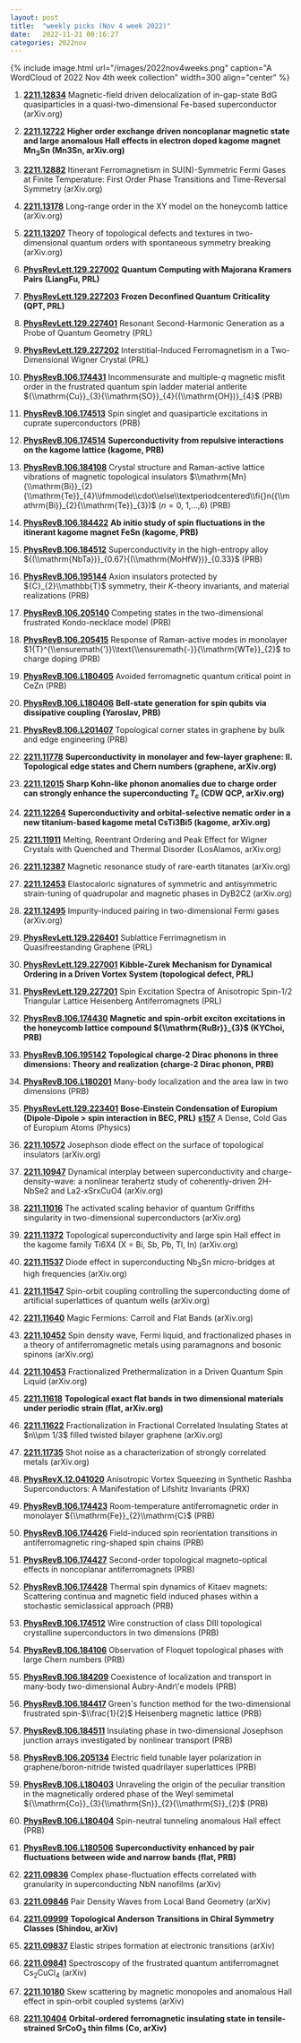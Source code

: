 ```yaml
---
layout: post
title:  "weekly picks (Nov 4 week 2022)"
date:   2022-11-21 00:16:27
categories: 2022nov
---
```


{% include image.html url="/images/2022nov4weeks.png" caption="A WordCloud of 2022 Nov 4th week collection" width=300 align="center" %}



1. **[2211.12834](http://arxiv.org/abs/2211.12834)** Magnetic-field driven delocalization of in-gap-state BdG quasiparticles in a quasi-two-dimensional Fe-based superconductor (arXiv.org)

1. **[2211.12722](http://arxiv.org/abs/2211.12722)** **Higher order exchange driven noncoplanar magnetic state and large anomalous Hall effects in electron doped kagome magnet Mn$_3$Sn (Mn3Sn, arXiv.org)**

1. **[2211.12882](http://arxiv.org/abs/2211.12882)** Itinerant Ferromagnetism in SU(N)-Symmetric Fermi Gases at Finite Temperature: First Order Phase Transitions and Time-Reversal Symmetry (arXiv.org)

1. **[2211.13178](http://arxiv.org/abs/2211.13178)** Long-range order in the XY model on the honeycomb lattice (arXiv.org)

1. **[2211.13207](http://arxiv.org/abs/2211.13207)** Theory of topological defects and textures in two-dimensional quantum orders with spontaneous symmetry breaking (arXiv.org)

1. **[PhysRevLett.129.227002](https://link.aps.org/doi/10.1103/PhysRevLett.129.227002)** **Quantum Computing with Majorana Kramers Pairs (LiangFu, PRL)**

1. **[PhysRevLett.129.227203](https://link.aps.org/doi/10.1103/PhysRevLett.129.227203)** **Frozen Deconfined Quantum Criticality (QPT, PRL)**

1. **[PhysRevLett.129.227401](https://link.aps.org/doi/10.1103/PhysRevLett.129.227401)** Resonant Second-Harmonic Generation as a Probe of Quantum Geometry (PRL)

1. **[PhysRevLett.129.227202](https://link.aps.org/doi/10.1103/PhysRevLett.129.227202)** Interstitial-Induced Ferromagnetism in a Two-Dimensional Wigner Crystal (PRL)

1. **[PhysRevB.106.174431](https://link.aps.org/doi/10.1103/PhysRevB.106.174431)** Incommensurate and multiple-$q$ magnetic misfit order in the frustrated quantum spin ladder material antlerite ${\\mathrm{Cu}}_{3}{\\mathrm{SO}}_{4}{(\\mathrm{OH})}_{4}$ (PRB)

1. **[PhysRevB.106.174513](https://link.aps.org/doi/10.1103/PhysRevB.106.174513)** Spin singlet and quasiparticle excitations in cuprate superconductors (PRB)

1. **[PhysRevB.106.174514](https://link.aps.org/doi/10.1103/PhysRevB.106.174514)** **Superconductivity from repulsive interactions on the kagome lattice (kagome, PRB)**

1. **[PhysRevB.106.184108](https://link.aps.org/doi/10.1103/PhysRevB.106.184108)** Crystal structure and Raman-active lattice vibrations of magnetic topological insulators $\\mathrm{Mn}{\\mathrm{Bi}}_{2}{\\mathrm{Te}}_{4}\\ifmmode\\cdot\\else\\textperiodcentered\\fi{}n({\\mathrm{Bi}}_{2}{\\mathrm{Te}}_{3})$ ($n=0$, 1,...,6) (PRB)

1. **[PhysRevB.106.184422](https://link.aps.org/doi/10.1103/PhysRevB.106.184422)** **Ab initio study of spin fluctuations in the itinerant kagome magnet FeSn (kagome, PRB)**

1. **[PhysRevB.106.184512](https://link.aps.org/doi/10.1103/PhysRevB.106.184512)** Superconductivity in the high-entropy alloy ${(\\mathrm{NbTa})}_{0.67}{(\\mathrm{MoHfW})}_{0.33}$ (PRB)

1. **[PhysRevB.106.195144](https://link.aps.org/doi/10.1103/PhysRevB.106.195144)** Axion insulators protected by ${C}_{2}\\mathbb{T}$ symmetry, their $K$-theory invariants, and material realizations (PRB)

1. **[PhysRevB.106.205140](https://link.aps.org/doi/10.1103/PhysRevB.106.205140)** Competing states in the two-dimensional frustrated Kondo-necklace model (PRB)

1. **[PhysRevB.106.205415](https://link.aps.org/doi/10.1103/PhysRevB.106.205415)** Response of Raman-active modes in monolayer $1{T}^{\\ensuremath{'}}\\text{\\ensuremath{-}}{\\mathrm{WTe}}_{2}$ to charge doping (PRB)

1. **[PhysRevB.106.L180405](https://link.aps.org/doi/10.1103/PhysRevB.106.L180405)** Avoided ferromagnetic quantum critical point in CeZn (PRB)

1. **[PhysRevB.106.L180406](https://link.aps.org/doi/10.1103/PhysRevB.106.L180406)** **Bell-state generation for spin qubits via dissipative coupling (Yaroslav, PRB)**

1. **[PhysRevB.106.L201407](https://link.aps.org/doi/10.1103/PhysRevB.106.L201407)** Topological corner states in graphene by bulk and edge engineering (PRB)




1. **[2211.11778](http://arxiv.org/abs/2211.11778)** **Superconductivity in monolayer and few-layer graphene: II. Topological edge states and Chern numbers (graphene, arXiv.org)**

1. **[2211.12015](http://arxiv.org/abs/2211.12015)** **Sharp Kohn-like phonon anomalies due to charge order can strongly enhance the superconducting $T_c$ (CDW QCP, arXiv.org)**

1. **[2211.12264](http://arxiv.org/abs/2211.12264)** **Superconductivity and orbital-selective nematic order in a new titanium-based kagome metal CsTi3Bi5 (kagome, arXiv.org)**

1. **[2211.11911](http://arxiv.org/abs/2211.11911)** Melting, Reentrant Ordering and Peak Effect for Wigner Crystals with Quenched and Thermal Disorder (LosAlamos, arXiv.org)

1. **[2211.12387](http://arxiv.org/abs/2211.12387)** Magnetic resonance study of rare-earth titanates (arXiv.org)

1. **[2211.12453](http://arxiv.org/abs/2211.12453)** Elastocaloric signatures of symmetric and antisymmetric strain-tuning of quadrupolar and magnetic phases in DyB2C2 (arXiv.org)

1. **[2211.12495](http://arxiv.org/abs/2211.12495)** Impurity-induced pairing in two-dimensional Fermi gases (arXiv.org)

1. **[PhysRevLett.129.226401](https://link.aps.org/doi/10.1103/PhysRevLett.129.226401)** Sublattice Ferrimagnetism in Quasifreestanding Graphene (PRL)

1. **[PhysRevLett.129.227001](https://link.aps.org/doi/10.1103/PhysRevLett.129.227001)** **Kibble-Zurek Mechanism for Dynamical Ordering in a Driven Vortex System (topological defect, PRL)**

1. **[PhysRevLett.129.227201](https://link.aps.org/doi/10.1103/PhysRevLett.129.227201)** Spin Excitation Spectra of Anisotropic Spin-$1/2$ Triangular Lattice Heisenberg Antiferromagnets (PRL)

1. **[PhysRevB.106.174430](https://link.aps.org/doi/10.1103/PhysRevB.106.174430)** **Magnetic and spin-orbit exciton excitations in the honeycomb lattice compound ${\\mathrm{RuBr}}_{3}$ (KYChoi, PRB)**

1. **[PhysRevB.106.195142](https://link.aps.org/doi/10.1103/PhysRevB.106.195142)** **Topological charge-2 Dirac phonons in three dimensions: Theory and realization (charge-2 Dirac phonon, PRB)**

1. **[PhysRevB.106.L180201](https://link.aps.org/doi/10.1103/PhysRevB.106.L180201)** Many-body localization and the area law in two dimensions (PRB)

1. **[PhysRevLett.129.223401](https://link.aps.org/doi/10.1103/PhysRevLett.129.223401)** **Bose-Einstein Condensation of Europium (Dipole-Dipole > spin interaction in BEC, PRL)** **[s157](https://physics.aps.org/articles/v15/s157)** A Dense, Cold Gas of Europium Atoms (Physics)








1. **[2211.10572](http://arxiv.org/abs/2211.10572)** Josephson diode effect on the surface of topological insulators (arXiv.org)

1. **[2211.10947](http://arxiv.org/abs/2211.10947)** Dynamical interplay between superconductivity and charge-density-wave: a nonlinear terahertz study of coherently-driven 2H-NbSe2 and La2-xSrxCuO4 (arXiv.org)

1. **[2211.11016](http://arxiv.org/abs/2211.11016)** The activated scaling behavior of quantum Griffiths singularity in two-dimensional superconductors (arXiv.org)

1. **[2211.11372](http://arxiv.org/abs/2211.11372)** Topological superconductivity and large spin Hall effect in the kagome family Ti6X4 (X = Bi, Sb, Pb, Tl, In) (arXiv.org)

1. **[2211.11537](http://arxiv.org/abs/2211.11537)** Diode effect in superconducting Nb$_3$Sn micro-bridges at high frequencies (arXiv.org)

1. **[2211.11547](http://arxiv.org/abs/2211.11547)** Spin-orbit coupling controlling the superconducting dome of artificial superlattices of quantum wells (arXiv.org)

1. **[2211.11640](http://arxiv.org/abs/2211.11640)** Magic Fermions: Carroll and Flat Bands (arXiv.org)

1. **[2211.10452](http://arxiv.org/abs/2211.10452)** Spin density wave, Fermi liquid, and fractionalized phases in a theory of antiferromagnetic metals using paramagnons and bosonic spinons (arXiv.org)

1. **[2211.10453](http://arxiv.org/abs/2211.10453)** Fractionalized Prethermalization in a Driven Quantum Spin Liquid (arXiv.org)

1. **[2211.11618](http://arxiv.org/abs/2211.11618)** **Topological exact flat bands in two dimensional materials under periodic strain (flat, arXiv.org)**

1. **[2211.11622](http://arxiv.org/abs/2211.11622)** Fractionalization in Fractional Correlated Insulating States at $n\\pm 1/3$ filled twisted bilayer graphene (arXiv.org)

1. **[2211.11735](http://arxiv.org/abs/2211.11735)** Shot noise as a characterization of strongly correlated metals (arXiv.org)

1. **[PhysRevX.12.041020](https://link.aps.org/doi/10.1103/PhysRevX.12.041020)** Anisotropic Vortex Squeezing in Synthetic Rashba Superconductors: A Manifestation of Lifshitz Invariants (PRX)

1. **[PhysRevB.106.174423](https://link.aps.org/doi/10.1103/PhysRevB.106.174423)** Room-temperature antiferromagnetic order in monolayer ${\\mathrm{Fe}}_{2}\\mathrm{C}$ (PRB)

1. **[PhysRevB.106.174426](https://link.aps.org/doi/10.1103/PhysRevB.106.174426)** Field-induced spin reorientation transitions in antiferromagnetic ring-shaped spin chains (PRB)

1. **[PhysRevB.106.174427](https://link.aps.org/doi/10.1103/PhysRevB.106.174427)** Second-order topological magneto-optical effects in noncoplanar antiferromagnets (PRB)

1. **[PhysRevB.106.174428](https://link.aps.org/doi/10.1103/PhysRevB.106.174428)** Thermal spin dynamics of Kitaev magnets: Scattering continua and magnetic field induced phases within a stochastic semiclassical approach (PRB)

1. **[PhysRevB.106.174512](https://link.aps.org/doi/10.1103/PhysRevB.106.174512)** Wire construction of class DIII topological crystalline superconductors in two dimensions (PRB)

1. **[PhysRevB.106.184106](https://link.aps.org/doi/10.1103/PhysRevB.106.184106)** Observation of Floquet topological phases with large Chern numbers (PRB)

1. **[PhysRevB.106.184209](https://link.aps.org/doi/10.1103/PhysRevB.106.184209)** Coexistence of localization and transport in many-body two-dimensional Aubry-Andr\\'e models (PRB)

1. **[PhysRevB.106.184417](https://link.aps.org/doi/10.1103/PhysRevB.106.184417)** Green's function method for the two-dimensional frustrated spin-$\\frac{1}{2}$ Heisenberg magnetic lattice (PRB)

1. **[PhysRevB.106.184511](https://link.aps.org/doi/10.1103/PhysRevB.106.184511)** Insulating phase in two-dimensional Josephson junction arrays investigated by nonlinear transport (PRB)

1. **[PhysRevB.106.205134](https://link.aps.org/doi/10.1103/PhysRevB.106.205134)** Electric field tunable layer polarization in graphene/boron-nitride twisted quadrilayer superlattices (PRB)

1. **[PhysRevB.106.L180403](https://link.aps.org/doi/10.1103/PhysRevB.106.L180403)** Unraveling the origin of the peculiar transition in the magnetically ordered phase of the Weyl semimetal ${\\mathrm{Co}}_{3}{\\mathrm{Sn}}_{2}{\\mathrm{S}}_{2}$ (PRB)

1. **[PhysRevB.106.L180404](https://link.aps.org/doi/10.1103/PhysRevB.106.L180404)** Spin-neutral tunneling anomalous Hall effect (PRB)

1. **[PhysRevB.106.L180506](https://link.aps.org/doi/10.1103/PhysRevB.106.L180506)** **Superconductivity enhanced by pair fluctuations between wide and narrow bands (flat, PRB)**




1. **[2211.09836](http://arxiv.org/abs/2211.09836)** Complex phase-fluctuation effects correlated with granularity in superconducting NbN nanofilms (arXiv)

1. **[2211.09846](http://arxiv.org/abs/2211.09846)** Pair Density Waves from Local Band Geometry (arXiv)

1. **[2211.09999](http://arxiv.org/abs/2211.09999)** **Topological Anderson Transitions in Chiral Symmetry Classes (Shindou, arXiv)**

1. **[2211.09837](http://arxiv.org/abs/2211.09837)** Elastic stripes formation at electronic transitions (arXiv)

1. **[2211.09841](http://arxiv.org/abs/2211.09841)** Spectroscopy of the frustrated quantum antiferromagnet Cs$_2$CuCl$_4$ (arXiv)

1. **[2211.10180](http://arxiv.org/abs/2211.10180)** Skew scattering by magnetic monopoles and anomalous Hall effect in spin-orbit coupled systems (arXiv)

1. **[2211.10404](http://arxiv.org/abs/2211.10404)** **Orbital-ordered ferromagnetic insulating state in tensile-strained SrCoO$_{3}$ thin films (Co, arXiv)**
